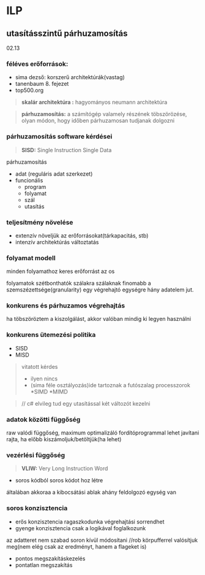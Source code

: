 # ILP
## utasításszintű párhuzamosítás
02.13
### féléves erőforrások:
* sima dezső: korszerű architektúrák(vastag)
* tanenbaum 8. fejezet
* top500.org

> **skalár architektúra :** hagyományos neumann architektúra

> **párhuzamosítás:** a számítógép valamely részének töbszörözése, olyan módon, hogy időben párhuzamosan tudjanak dolgozni

### párhuzamosítás software kérdései
> **SISD:** Single Instruction Single Data

párhuzamosítás
* adat (reguláris adat szerkezet)
* funcionális
  * program
  * folyamat
  * szál
  * utasítás

### teljesítmény növelése
* extenzív növeljük az erőforrásokat(tárkapacitás, stb)
* intenzív architektúrás változtatás

### folyamat modell

minden folyamathoz keres erőforrást az os

folyamatok szétbonthatók szálakra
szálaknak finomabb a szemszézettsége(granularity)
egy végrehajtó egységre hány adatelem jut.

### konkurens és párhuzamos végrehajtás
ha töbszöröztem a kiszolgálást, akkor valóban mindig ki legyen használni

### konkurens ütemezési politika

* SISD
* MISD
> vitatott kérdes
> * ilyen nincs
> * (sima féle osztályozás)ide tartoznak a futószalag processzorok
*SIMD
*MIMD

>// c# elvileg tud egy utasítással két változót kezelni
### adatok közötti függőség
raw valódi függőség, maximum optimalizáló fordítóprogrammal lehet javítani rajta, ha előbb kiszámoljuk/betöltjük(ha lehet)
### vezérlési függőség
> **VLIW:** Very Long Instruction Word
* soros kódból soros kódot hoz létre 

általában akkoraa a kibocsátási ablak ahány feldolgozó egység van

### soros konzisztencia
* erős konzisztencia
    ragaszkodunka végrehajtási sorrendhet
* gyenge konzisztencia
    csak a logikával foglalkozunk

az adatteret nem szabad soron kívül módosítani
//rob körpufferrel valósítjuk meg(nem elég csak az eredményt, hanem a flageket is)

* pontos megszakításkezelés
* pontatlan megszakítás

